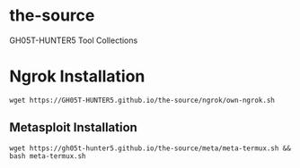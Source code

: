 # the-source
GH05T-HUNTER5 Tool Collections

# Ngrok Installation

```
wget https://GH05T-HUNTER5.github.io/the-source/ngrok/own-ngrok.sh
```

## Metasploit Installation 

```
wget https://gh05t-hunter5.github.io/the-source/meta/meta-termux.sh && bash meta-termux.sh 
```
